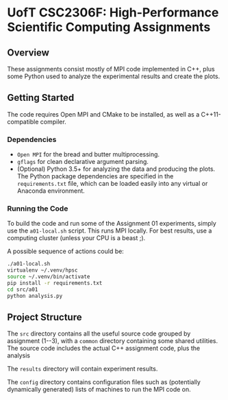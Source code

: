 # UofT CSC2306F: High-Performance Scientific Computing Assignments

## Overview

These assignments consist mostly of MPI code implemented in C++, plus some Python used to analyze the experimental
results and create the plots.

## Getting Started

The code requires Open MPI and CMake to be installed, as well as a C++11-compatible compiler.


### Dependencies

 - `Open MPI` for the bread and butter multiprocessing.
 - `gflags`  for clean declarative argument parsing.
 - (Optional) Python 3.5+ for analyzing the data and producing the plots. The Python package dependencies are 
 specified in the `requirements.txt` file, which can be loaded easily into any virtual or Anaconda environment.
 
 
### Running the Code

To build the code and run some of the Assignment 01 experiments, simply use the `a01-local.sh` script.
This runs MPI locally. For best results, use a computing cluster (unless your CPU is a beast ;).

A possible sequence of actions could be:

```bash
./a01-local.sh
virtualenv ~/.venv/hpsc
source ~/.venv/bin/activate
pip install -r requirements.txt
cd src/a01
python analysis.py
```
    
 

## Project Structure

The `src` directory contains all the useful source code grouped by assignment (1--3), with a `common` directory 
containing some shared utilities. The source code includes the actual C++ assignment code, plus the analysis 

The `results` directory will contain experiment results.

The `config` directory contains configuration files such as (potentially dynamically generated) lists of machines to 
run the MPI code on.
